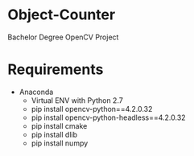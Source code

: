 # Object-Counter
Bachelor Degree OpenCV Project

# Requirements
- Anaconda
  - Virtual ENV with Python 2.7
  - pip install opencv-python==4.2.0.32
  - pip install opencv-python-headless==4.2.0.32
  - pip install cmake
  - pip install dlib
  - pip install numpy
